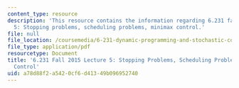```yaml
---
content_type: resource
description: 'This resource contains the information regarding 6.231 fall 2015 lecture
  5: Stopping problems, scheduling problems, minimax control.'
file: null
file_location: /coursemedia/6-231-dynamic-programming-and-stochastic-control-fall-2015/a78d88f2a5420cf6d41349b096952740_MIT6_231F15_Lec5.pdf
file_type: application/pdf
resourcetype: Document
title: '6.231 Fall 2015 Lecture 5: Stopping Problems, Scheduling Problems, Minimax
  Control'
uid: a78d88f2-a542-0cf6-d413-49b096952740
---
```

